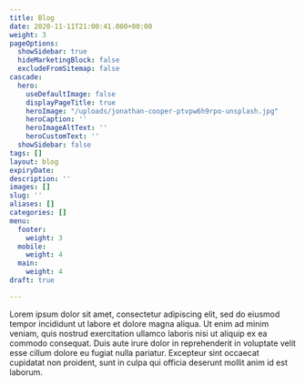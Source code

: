 ```yaml
---
title: Blog
date: 2020-11-11T21:00:41.000+00:00
weight: 3
pageOptions:
  showSidebar: true
  hideMarketingBlock: false
  excludeFromSitemap: false
cascade:
  hero:
    useDefaultImage: false
    displayPageTitle: true
    heroImage: "/uploads/jonathan-cooper-ptvpw6h9rpo-unsplash.jpg"
    heroCaption: ''
    heroImageAltText: ''
    heroCustomText: ''
  showSidebar: false
tags: []
layout: blog
expiryDate: 
description: ''
images: []
slug: ''
aliases: []
categories: []
menu:
  footer:
    weight: 3
  mobile:
    weight: 4
  main:
    weight: 4
draft: true

---
```

Lorem ipsum dolor sit amet, consectetur adipiscing elit, sed do eiusmod tempor incididunt ut labore et dolore magna aliqua. Ut enim ad minim veniam, quis nostrud exercitation ullamco laboris nisi ut aliquip ex ea commodo consequat. Duis aute irure dolor in reprehenderit in voluptate velit esse cillum dolore eu fugiat nulla pariatur. Excepteur sint occaecat cupidatat non proident, sunt in culpa qui officia deserunt mollit anim id est laborum.